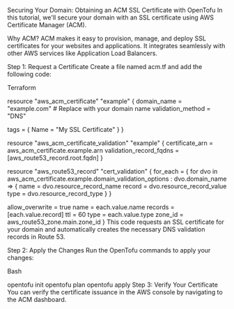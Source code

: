 Securing Your Domain: Obtaining an ACM SSL Certificate with OpenTofu
In this tutorial, we'll secure your domain with an SSL certificate using AWS Certificate Manager (ACM).

Why ACM?
ACM makes it easy to provision, manage, and deploy SSL certificates for your websites and applications. It integrates seamlessly with other AWS services like Application Load Balancers.

Step 1: Request a Certificate
Create a file named acm.tf and add the following code:

Terraform

resource "aws_acm_certificate" "example" {
  domain_name       = "example.com" # Replace with your domain name
  validation_method = "DNS"

  tags = {
    Name = "My SSL Certificate"
  }
}

resource "aws_acm_certificate_validation" "example" {
  certificate_arn         = aws_acm_certificate.example.arn
  validation_record_fqdns = [aws_route53_record.root.fqdn]
}

resource "aws_route53_record" "cert_validation" {
  for_each = {
    for dvo in aws_acm_certificate.example.domain_validation_options : dvo.domain_name => {
      name   = dvo.resource_record_name
      record = dvo.resource_record_value
      type   = dvo.resource_record_type
    }
  }

  allow_overwrite = true
  name            = each.value.name
  records         = [each.value.record]
  ttl             = 60
  type            = each.value.type
  zone_id         = aws_route53_zone.main.zone_id
}
This code requests an SSL certificate for your domain and automatically creates the necessary DNS validation records in Route 53.

Step 2: Apply the Changes
Run the OpenTofu commands to apply your changes:

Bash

opentofu init
opentofu plan
opentofu apply
Step 3: Verify Your Certificate
You can verify the certificate issuance in the AWS console by navigating to the ACM dashboard.
